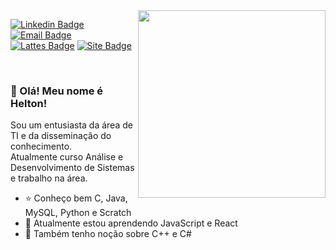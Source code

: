 <img align="right" src=".../../images/image.png" width="300"/>
<span>

[![Linkedin Badge](https://img.shields.io/badge/-Linkedin-0a66c2?style=flat&logo=Linkedin&logoColor=white)](https://www.linkedin.com/in/heltonricardo/)
[![Email Badge](https://img.shields.io/badge/-E--mail-107bd5?style=flat&logo=microsoft-outlook&logoColor=white)](mailto:helton_ricardo13@hotmail.com)
[![Lattes Badge](https://img.shields.io/badge/-Lattes-000?style=flat&logo=read-the-docs&logoColor=white)](http://lattes.cnpq.br/9857966043037362)
[![Site Badge](https://img.shields.io/badge/-Site-343a40?style=flat&logo=hexo&logoColor=white)](https://heltonricardo.github.io/)


<br/>

### :wave: Olá! Meu nome é Helton!

Sou um entusiasta da área de TI e da disseminação do conhecimento.  
Atualmente curso Análise e Desenvolvimento de Sistemas e trabalho na área.

- :star: Conheço bem C, Java, MySQL, Python e Scratch
- :seedling: Atualmente estou aprendendo JavaScript e React
- :gem: Também tenho noção sobre C++ e C#
